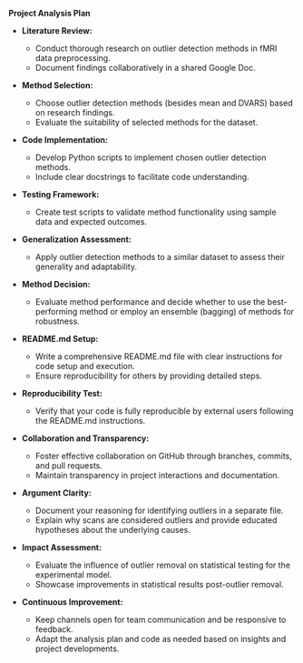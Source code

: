 **Project Analysis Plan**

- **Literature Review:**
  - Conduct thorough research on outlier detection methods in fMRI data preprocessing.
  - Document findings collaboratively in a shared Google Doc.

- **Method Selection:**
  - Choose outlier detection methods (besides mean and DVARS) based on research findings.
  - Evaluate the suitability of selected methods for the dataset.

- **Code Implementation:**
  - Develop Python scripts to implement chosen outlier detection methods.
  - Include clear docstrings to facilitate code understanding.

- **Testing Framework:**
  - Create test scripts to validate method functionality using sample data and expected outcomes.

- **Generalization Assessment:**
  - Apply outlier detection methods to a similar dataset to assess their generality and adaptability.

- **Method Decision:**
  - Evaluate method performance and decide whether to use the best-performing method or employ an ensemble (bagging) of methods for robustness.

- **README.md Setup:**
  - Write a comprehensive README.md file with clear instructions for code setup and execution.
  - Ensure reproducibility for others by providing detailed steps.

- **Reproducibility Test:**
  - Verify that your code is fully reproducible by external users following the README.md instructions.

- **Collaboration and Transparency:**
  - Foster effective collaboration on GitHub through branches, commits, and pull requests.
  - Maintain transparency in project interactions and documentation.

- **Argument Clarity:**
  - Document your reasoning for identifying outliers in a separate file.
  - Explain why scans are considered outliers and provide educated hypotheses about the underlying causes.

- **Impact Assessment:**
  - Evaluate the influence of outlier removal on statistical testing for the experimental model.
  - Showcase improvements in statistical results post-outlier removal.

- **Continuous Improvement:**
  - Keep channels open for team communication and be responsive to feedback.
  - Adapt the analysis plan and code as needed based on insights and project developments.
